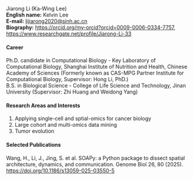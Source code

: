 Jiarong Li (Ka-Wing Lee)  
__English name:__ Kelvin Lee  
__E-mail:__ lijiarong2020@sinh.ac.cn  
__Biography:__ https://orcid.org/my-orcid?orcid=0009-0006-0334-7757, https://www.researchgate.net/profile/Jiarong-Li-33  

#### Career
Ph.D. candidate in Computational Biology - Key Laboratory of Computational Biology, Shanghai Institute of Nutrition and Health, Chinese Academy of Sciences (Formerly known as CAS-MPG Partner Institute for Computational Biology, Supervisor: Hong Li, PhD.)  
B.S. in Biological Science - College of Life Science and Technology, Jinan University (Supervisor: Zhi Huang and Weidong Yang) 

#### Research Areas and Interests  
1. Applying single-cell and sptial-omics for cancer biology
2. Large cohort and multi-omics data mining
3. Tumor evolution

#### Selected Publications  
Wang, H., Li, J., Jing, S. et al. SOAPy: a Python package to dissect spatial architecture, dynamics, and communication. Genome Biol 26, 80 (2025). https://doi.org/10.1186/s13059-025-03550-5
